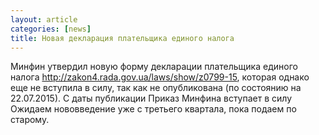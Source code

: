 ```yaml
---
layout: article
categories: [news]
title: Новая декларация плательщика единого налога
---
```


Минфин утвердил новую форму декларации плательщика единого налога http://zakon4.rada.gov.ua/laws/show/z0799-15, которая однако еще не вступила в силу, так как не опубликована (по состоянию на 22.07.2015). С даты публикации Приказ Минфина вступает в силу Ожидаем нововведение уже с третьего квартала, пока подаем по старому.
